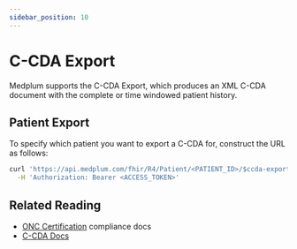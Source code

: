 ```yaml
---
sidebar_position: 10
---
```


# C-CDA Export

Medplum supports the C-CDA Export, which produces an XML C-CDA document with the complete or time windowed patient history.

## Patient Export

To specify which patient you want to export a C-CDA for, construct the URL as follows:


```bash
curl 'https://api.medplum.com/fhir/R4/Patient/<PATIENT_ID>/$ccda-export' \
  -H 'Authorization: Bearer <ACCESS_TOKEN>'
```

## Related Reading

- [ONC Certification](/docs/compliance/onc) compliance docs
- [C-CDA Docs](/docs/integration/c-cda)